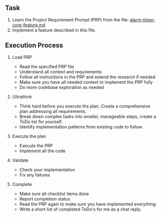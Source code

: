 ## Task

1. Learn the Project Requirement Prompt (PRP) from the file: [alarm-timer-core-feature.md](../4_prp/alarm-timer-core-feature.md)
2. Implement a feature described in this file.

## Execution Process

1. Load PRP
   - Read the specified PRP file
   - Understand all context and requirements
   - Follow all instructions in the PRP and extend the research if needed
   - Make sure you have all needed context to implement the PRP fully
   - Do more codebase exploration as needed

2. Ultrathink
   - Think hard before you execute the plan. Create a comprehensive plan addressing all requirements.
   - Break down complex tasks into smaller, manageable steps, create a ToDo list for yourself.
   - Identify implementation patterns from existing code to follow.

3. Execute the plan
   - Execute the PRP
   - Implement all the code

4. Validate
   - Check your implementation
   - Fix any failures

5. Complete
   - Make sure all checklist items done
   - Report completion status
   - Read the PRP again to make sure you have implemented everything
   - Write a short list of completed ToDo's for me as a chat reply.
